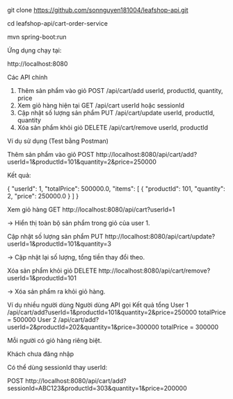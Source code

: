 

git clone https://github.com/sonnguyen181004/leafshop-api.git

cd leafshop-api/cart-order-service

mvn spring-boot:run




Ứng dụng chạy tại:

 http://localhost:8080

Các API chính
1. Thêm sản phẩm vào giỏ	POST	/api/cart/add	userId, productId, quantity, price	 
2. Xem giỏ hàng hiện tại	GET	/api/cart	userId hoặc sessionId
3. Cập nhật số lượng sản phẩm	PUT	/api/cart/update	userId, productId, quantity	
4. Xóa sản phẩm khỏi giỏ	DELETE	/api/cart/remove	userId, productId
   
Ví dụ sử dụng (Test bằng Postman)

Thêm sản phẩm vào giỏ
POST http://localhost:8080/api/cart/add?userId=1&productId=101&quantity=2&price=250000


Kết quả:

{
  "userId": 1,
  "totalPrice": 500000.0,
  "items": [
    { "productId": 101, "quantity": 2, "price": 250000.0 }
  ]
}

Xem giỏ hàng
GET http://localhost:8080/api/cart?userId=1


→ Hiển thị toàn bộ sản phẩm trong giỏ của user 1.

 Cập nhật số lượng sản phẩm
PUT http://localhost:8080/api/cart/update?userId=1&productId=101&quantity=3


→ Cập nhật lại số lượng, tổng tiền thay đổi theo.

 Xóa sản phẩm khỏi giỏ
DELETE http://localhost:8080/api/cart/remove?userId=1&productId=101


→ Xóa sản phẩm ra khỏi giỏ hàng.

Ví dụ nhiều người dùng
Người dùng	API gọi	Kết quả tổng
User 1	/api/cart/add?userId=1&productId=101&quantity=2&price=250000	totalPrice = 500000
User 2	/api/cart/add?userId=2&productId=202&quantity=1&price=300000	totalPrice = 300000

 Mỗi người có giỏ hàng riêng biệt.

Khách chưa đăng nhập

Có thể dùng sessionId thay userId:

POST http://localhost:8080/api/cart/add?sessionId=ABC123&productId=303&quantity=1&price=200000
